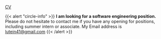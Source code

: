 [CV](Ryan_Park_CV_2024.pdf)
&nbsp;

{{< alert "circle-info" >}}
**I am looking for a software engineering position.**\
Please do not hesitate to contact me if you have any opening for positions,\
including summer intern or associate.
My Email address is lutein41@gmail.com
{{< /alert >}}
\
\
\
\
\
\
\
\
\
\
\
\
&nbsp;